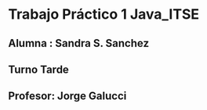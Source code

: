 # Trabajo Práctico 1 Java_ITSE 

 ## Alumna : Sandra S. Sanchez
 ## Turno Tarde
 ## Profesor: Jorge Galucci
